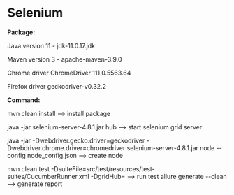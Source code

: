 # Selenium

**Package:** 

Java version 11 - jdk-11.0.17.jdk

Maven version 3 - apache-maven-3.9.0

Chrome driver ChromeDriver 111.0.5563.64

Firefox driver geckodriver-v0.32.2

**Command:**

mvn clean install --> install package

java -jar selenium-server-4.8.1.jar hub --> start selenium grid server

java -jar -Dwebdriver.gecko.driver=geckodriver -Dwebdriver.chrome.driver=chromedriver selenium-server-4.8.1.jar node --config node_config.json
--> create node

mvn clean test -DsuiteFile=src/test/resources/test-suites/CucumberRunner.xml -DgridHub=<gridHubURL> --> run test
allure generate --clean --> generate report
  
